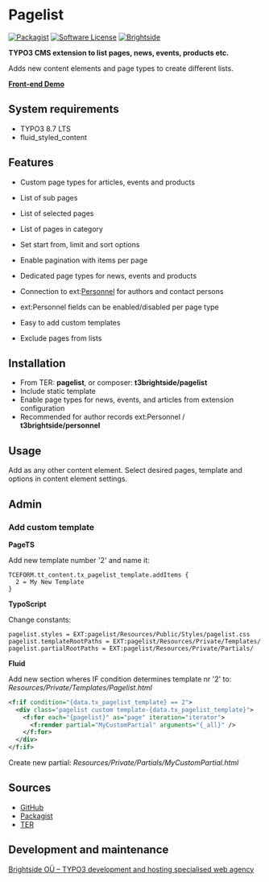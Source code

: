 # Pagelist
[![Packagist](https://img.shields.io/packagist/v/t3brightside/pagelist.svg?style=flat)](https://packagist.org/packages/t3brightside/pagelist)
[![Software License](https://img.shields.io/badge/license-GPLv3-brightgreen.svg?style=flat)](LICENSE)
[![Brightside](https://img.shields.io/badge/by-t3brightside.com-orange.svg?style=flat)](https://t3brightside.com)

**TYPO3 CMS extension to list pages, news, events, products etc.**

Adds new content elements and page types to create different lists.

**[Front-end Demo](https://corptemplate.t3brightside.com/extensions/pagelist/)**

## System requirements

- TYPO3 8.7 LTS
- fluid_styled_content

## Features

- Custom page types for articles, events and products
- List of sub pages
- List of selected pages
- List of pages in category
- Set start from, limit and sort options
- Enable pagination with items per page
- Dedicated page types for news, events and products
- Connection to ext:[Personnel][863416d1] for authors and contact persons
- ext:Personnel fields can be enabled/disabled per page type
- Easy to add custom templates
- Exclude pages from lists

  [863416d1]: https://extensions.typo3.org/extension/personnel/ "ext:Personnel"

## Installation

 - From TER: **pagelist**, or composer: **t3brightside/pagelist**
 - Include static template
 - Enable page types for news, events, and articles from extension configuration
 - Recommended for author records ext:Personnel / **t3brightside/personnel**

## Usage

Add as any other content element. Select desired pages, template and options in content element settings.

## Admin

### Add custom template

**PageTS**

Add new template number '2' and name it:
```typoscript
TCEFORM.tt_content.tx_pagelist_template.addItems {
  2 = My New Template
}
```

**TypoScript**

Change constants:
```typoscript
pagelist.styles = EXT:pagelist/Resources/Public/Styles/pagelist.css
pagelist.templateRootPaths = EXT:pagelist/Resources/Private/Templates/
pagelist.partialRootPaths = EXT:pagelist/Resources/Private/Partials/
```

**Fluid**

Add new section wheres IF condition determines template nr '2' to: _Resources/Private/Templates/Pagelist.html_
```xml
<f:if condition="{data.tx_pagelist_template} == 2">
  <div class="pagelist custom template-{data.tx_pagelist_template}">
    <f:for each="{pagelist}" as="page" iteration="iterator">
      <f:render partial="MyCustomPartial" arguments="{_all}" />
    </f:for>
  </div>
</f:if>
```
Create new partial: _Resources/Private/Partials/MyCustomPartial.html_

## Sources

-  [GitHub][a47ab545]
-  [Packagist][40819ab1]
-  [TER][15e0f507]

  [a47ab545]: https://github.com/t3brightside/pagelist "GitHub"
  [40819ab1]: https://packagist.org/packages/t3brightside/pagelist "Packagist"
  [15e0f507]: https://extensions.typo3.org/extension/pagelist/ "Typo3 Extension Repository"

Development and maintenance
---------------------------

[Brightside OÜ – TYPO3 development and hosting specialised web agency][ab26eed2]

  [ab26eed2]: https://t3brightside.com/ "TYPO3 development and hosting specialised web agency"
